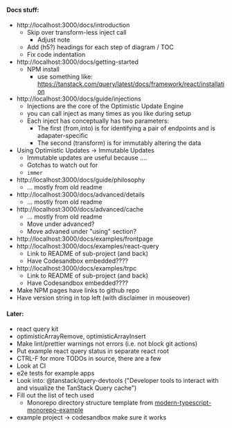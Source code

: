 #### Docs stuff:

- http://localhost:3000/docs/introduction
  - Skip over transform-less inject call
    - Adjust note
  - Add (h5?) headings for each step of diagram / TOC
  - Fix code indentation
- http://localhost:3000/docs/getting-started
  - NPM install
    - use something like: https://tanstack.com/query/latest/docs/framework/react/installation
- http://localhost:3000/docs/guide/injections
  - Injections are the core of the Optimistic Update Engine
  - you can call inject as many times as you like during setup
  - Each inject has conceptually has two parameters:
    - The first (from,into) is for identifying a pair of endpoints and is adapater-specific
    - The second (transform) is for immutably altering the data
- Using Optimistic Updates -> Immutable Updates
  - Immutable updates are useful because ....
  - Gotchas to watch out for
  - `immer`
- http://localhost:3000/docs/guide/philosophy
  - ... mostly from old readme
- http://localhost:3000/docs/advanced/details
  - ... mostly from old readme
- http://localhost:3000/docs/advanced/cache
  - ... mostly from old readme
  - Move under advanced?
  - Move advaned under "using" section?
- http://localhost:3000/docs/examples/frontpage
- http://localhost:3000/docs/examples/react-query
  - Link to README of sub-project (and back)
  - Have Codesandbox embedded????
- http://localhost:3000/docs/examples/trpc
  - Link to README of sub-project (and back)
  - Have Codesandbox embedded????
- Make NPM pages have links to github repo
- Have version string in top left (with disclaimer in mouseover)

#### Later:

- react query kit
- optimisticArrayRemove, optimisticArrayInsert
- Make lint/prettier warnings not errors (i.e. not block git actions)
- Put example react query status in separate react root
- CTRL-F for more TODOs in source, there are a few
- Look at CI
- e2e tests for example apps
- Look into: @tanstack/query-devtools ("Developer tools to interact with and visualize the TanStack Query cache")
- Fill out the list of tech used
  - Monorepo directory structure template from [modern-typescript-monorepo-example](https://github.com/bakeruk/modern-typescript-monorepo-example)
- example project -> codesandbox make sure it works
